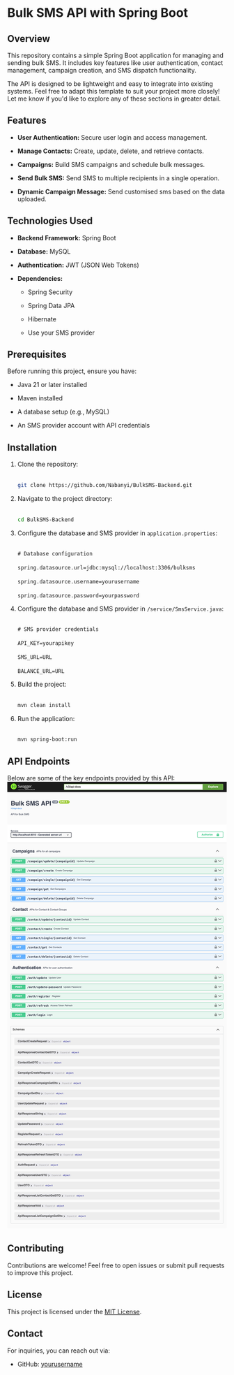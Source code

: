 # Bulk SMS API with Spring Boot


## Overview

This repository contains a simple Spring Boot application for managing and sending bulk SMS. It includes key features like user authentication, contact management, campaign creation, and SMS dispatch functionality. 

The API is designed to be lightweight and easy to integrate into existing systems. Feel free to adapt this template to suit your project more closely! Let me know if you'd like to explore any of these sections in greater detail.


## Features

- **User Authentication:** Secure user login and access management.

- **Manage Contacts:** Create, update, delete, and retrieve contacts.

- **Campaigns:** Build SMS campaigns and schedule bulk messages.

- **Send Bulk SMS:** Send SMS to multiple recipients in a single operation.

- **Dynamic Campaign Message:** Send customised sms based on the data uploaded.



## Technologies Used

- **Backend Framework:** Spring Boot

- **Database:** MySQL

- **Authentication:** JWT (JSON Web Tokens)

- **Dependencies:**

  - Spring Security

  - Spring Data JPA

  - Hibernate

  - Use your SMS provider


## Prerequisites

Before running this project, ensure you have:

- Java 21 or later installed

- Maven installed

- A database setup (e.g., MySQL)

- An SMS provider account with API credentials


## Installation

1. Clone the repository:

   ```bash

   git clone https://github.com/Nabanyi/BulkSMS-Backend.git

   ```

2. Navigate to the project directory:

   ```bash

   cd BulkSMS-Backend

   ```

3. Configure the database and SMS provider in `application.properties`:

   ```properties

   # Database configuration

   spring.datasource.url=jdbc:mysql://localhost:3306/bulksms

   spring.datasource.username=yourusername

   spring.datasource.password=yourpassword

   ```

4. Configure the database and SMS provider in `/service/SmsService.java`:

   ```SmsService

   # SMS provider credentials

   API_KEY=yourapikey

   SMS_URL=URL

   BALANCE_URL=URL

   ```

5. Build the project:

   ```bash

   mvn clean install

   ```


6. Run the application:

   ```bash

   mvn spring-boot:run

   ```


## API Endpoints

Below are some of the key endpoints provided by this API:
<img src="swagger-ui.png" alt="Bulk SMS Api">



## Contributing

Contributions are welcome! Feel free to open issues or submit pull requests to improve this project.


## License

This project is licensed under the [MIT License](LICENSE).


## Contact

For inquiries, you can reach out via:

- GitHub: [yourusername](https://github.com/Nabanyi)

